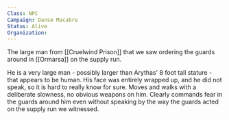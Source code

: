 ```yaml
---
Class: NPC
Campaign: Danse Macabre
Status: Alive
Organization:
---
```

The large man from [[Cruelwind Prison]] that we saw ordering the guards around in [[Ormarsa]] on the supply run.

He is a very large man - possibly larger than Arythas' 8 foot tall stature - that appears to be human. His face was entirely wrapped up, and he did not speak, so it is hard to really know for sure. Moves and walks with a deliberate slowness, no obvious weapons on him. Clearly commands fear in the guards around him even without speaking by the way the guards acted on the supply run we witnessed.